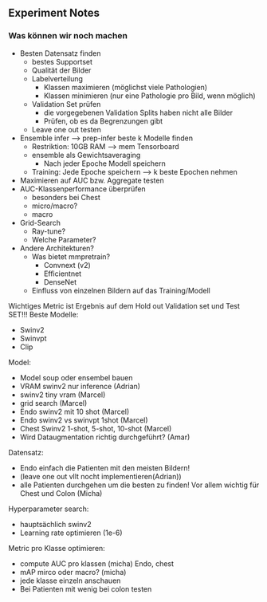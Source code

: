 ## Experiment Notes

### Was können wir noch machen

- Besten Datensatz finden
  - bestes Supportset
  - Qualität der Bilder
  - Labelverteilung
    - Klassen maximieren (möglichst viele Pathologien)
    - Klassen minimieren (nur eine Pathologie pro Bild, wenn möglich)
  - Validation Set prüfen
    - die vorgegebenen Validation Splits haben nicht alle Bilder
    - Prüfen, ob es da Begrenzungen gibt
  - Leave one out testen
- Ensemble infer --> prep-infer beste k Modelle finden
  - Restriktion: 10GB RAM --> mem Tensorboard
  - ensemble als Gewichtsaveraging
    - Nach jeder Epoche Modell speichern
  - Training: Jede Epoche speichern --> k beste Epochen nehmen
- Maximieren auf AUC bzw. Aggregate testen
- AUC-Klassenperformance überprüfen
  - besonders bei Chest
  - micro/macro?
  - macro
- Grid-Search
  - Ray-tune?
  - Welche Parameter?
- Andere Architekturen?
  - Was bietet mmpretrain?
    - Convnext (v2)
    - Efficientnet
    - DenseNet
  - Einfluss von einzelnen Bildern auf das Training/Modell





Wichtiges Metric ist Ergebnis auf dem Hold out Validation set und Test SET!!!
Beste Modelle:
  - Swinv2
  - Swinvpt
  - Clip

Model:
  - Model soup oder ensembel bauen
  - VRAM swinv2 nur inference (Adrian) 
  - swinv2 tiny vram (Marcel)
  - grid search (Marcel) 
  - Endo swinv2 mit 10 shot (Marcel)
  - Endo swinv2 vs swinvpt 1shot (Marcel)
  - Chest Swinv2 1-shot, 5-shot, 10-shot (Marcel)
  - Wird Dataugmentation richtig durchgeführt? (Amar)

Datensatz:
  - Endo einfach die Patienten mit den meisten Bildern! 
  - (leave one out vllt nocht implementieren(Adrian))
  - alle Patienten durchgehen um die besten zu finden! Vor allem wichtig für Chest und Colon (Micha)

Hyperparameter search:
 - hauptsächlich swinv2
 - Learning rate optimieren (1e-6)

Metric pro Klasse optimieren: 
 - compute AUC pro klassen (micha) Endo, chest
 - mAP mirco oder macro? (micha)
 - jede klasse einzeln anschauen 
 - Bei Patienten mit wenig bei colon testen


